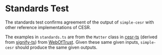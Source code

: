 # Standards Test

The standards test confirms agreement of the output of `simple-cesr` with other reference implementations of CESR.

The examples in `standards.ts` are from the `Matter` class in [cesr-ts](https://github.com/weboftrust/cesr-ts) (derived from [signify-ts](https://github.com/weboftrust/signify-ts)) from [WebOfTrust](https://github.com/weboftrust). Given these same given inputs, `simple-cesr` should produce the same given outputs.

